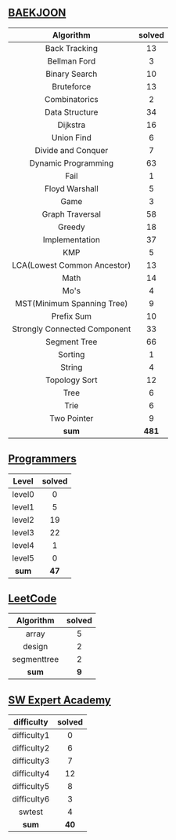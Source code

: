 ## [BAEKJOON](./baekjoon/)
|    Algorithm    | solved |
| :-------------: | :----: |
|Back Tracking|13|
|Bellman Ford|3|
|Binary Search|10|
|Bruteforce|13|
|Combinatorics|2|
|Data Structure|34|
|Dijkstra|16|
|Union Find|6|
|Divide and Conquer|7|
|Dynamic Programming|63|
|Fail|1|
|Floyd Warshall|5|
|Game|3|
|Graph Traversal|58|
|Greedy|18|
|Implementation|37|
|KMP|5|
|LCA(Lowest Common Ancestor)|13|
|Math|14|
|Mo's|4|
|MST(Minimum Spanning Tree)|9|
|Prefix Sum|10|
|Strongly Connected Component|33|
|Segment Tree|66|
|Sorting|1|
|String|4|
|Topology Sort|12|
|Tree|6|
|Trie|6|
|Two Pointer|9|
| **sum** | **481**|

## [Programmers](./programmers/)
|    Level    | solved |
| :-------------: | :----: |
|level0|0|
|level1|5|
|level2|19|
|level3|22|
|level4|1|
|level5|0|
| **sum** | **47**|

## [LeetCode](./leetcode/)
|    Algorithm    | solved |
| :-------------: | :----: |
|array|5|
|design|2|
|segmenttree|2|
| **sum** | **9**|

## [SW Expert Academy](./swea/)
|    difficulty    | solved |
| :-------------: | :----: |
|difficulty1|0|
|difficulty2|6|
|difficulty3|7|
|difficulty4|12|
|difficulty5|8|
|difficulty6|3|
|swtest|4|
| **sum** | **40**|

